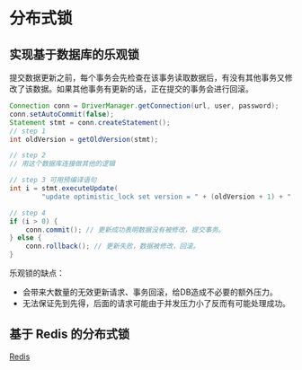 # 分布式锁

## 实现基于数据库的乐观锁

提交数据更新之前，每个事务会先检查在该事务读取数据后，有没有其他事务又修改了该数据。如果其他事务有更新的话，正在提交的事务会进行回滚。

```java
Connection conn = DriverManager.getConnection(url, user, password);
conn.setAutoCommit(false);
Statement stmt = conn.createStatement();
// step 1
int oldVersion = getOldVersion(stmt);

// step 2
// 用这个数据库连接做其他的逻辑

// step 3 可用预编译语句
int i = stmt.executeUpdate(
        "update optimistic_lock set version = " + (oldVersion + 1) + " where version = " + oldVersion);

// step 4
if (i > 0) {
    conn.commit(); // 更新成功表明数据没有被修改，提交事务。
} else {
    conn.rollback(); // 更新失败，数据被修改，回滚。
}
```

乐观锁的缺点：

  - 会带来大数量的无效更新请求、事务回滚，给DB造成不必要的额外压力。
  - 无法保证先到先得，后面的请求可能由于并发压力小了反而有可能处理成功。

## 基于 Redis 的分布式锁

[Redis](../../basic/database/redis.md)
